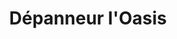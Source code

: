 ---
title: "Dépanneur l'Oasis"
url: /saint-donat-de-montcalm/depanneur-loasis/
shop: convenience
---